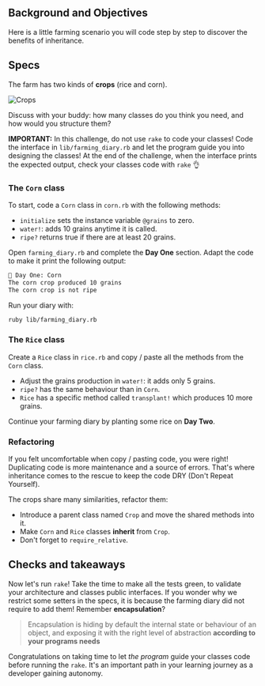 ## Background and Objectives

Here is a little farming scenario you will code step by step to discover the benefits of inheritance.


## Specs

The farm has two kinds of **crops** (rice and corn).

![Crops](https://raw.githubusercontent.com/lewagon/fullstack-images/master/ruby/farming-diary/crops.svg?sanitize=true)

Discuss with your buddy: how many classes do you think you need, and how would you structure them?

**IMPORTANT:** In this challenge, do not use `rake` to code your classes! Code the interface in `lib/farming_diary.rb` and let the program guide you into designing the classes! At the end of the challenge, when the interface prints the expected output, check your classes code with `rake` 👌


### The `Corn` class
To start, code a `Corn` class in `corn.rb` with the following methods:
- `initialize` sets the instance variable `@grains` to zero.
- `water!`: adds 10 grains anytime it is called.
- `ripe?` returns true if there are at least 20 grains.

Open `farming_diary.rb` and complete the **Day One** section.
Adapt the code to make it print the following output:

```bash
📝 Day One: Corn
The corn crop produced 10 grains
The corn crop is not ripe
```

Run your diary with:

```bash
ruby lib/farming_diary.rb
```

### The `Rice` class
Create a `Rice` class in `rice.rb` and copy / paste all the methods from the `Corn` class.
- Adjust the grains production in `water!`: it adds only 5 grains.
- `ripe?` has the same behaviour than in `Corn`.
- `Rice` has a specific method called `transplant!` which produces 10 more grains.

Continue your farming diary by planting some rice on **Day Two**.


### Refactoring
If you felt uncomfortable when copy / pasting code, you were right! Duplicating code is more maintenance and a source of errors. That's where inheritance comes to the rescue to keep the code DRY (Don't Repeat Yourself).

The crops share many similarities, refactor them:
- Introduce a parent class named `Crop` and move the shared methods into it.
- Make `Corn` and `Rice` classes **inherit** from `Crop`.
- Don't forget to `require_relative`.


## Checks and takeaways
Now let's run `rake`! Take the time to make all the tests green, to validate your architecture and classes public interfaces. If you wonder why we restrict some setters in the specs, it is because the farming diary did not require to add them! Remember **encapsulation**?


> Encapsulation is hiding by default the internal state or behaviour of an object, and exposing it with the right level of abstraction **according to your programs needs**

Congratulations on taking time to let _the program_ guide your classes code before running the `rake`. It's an important path in your learning journey as a developer gaining autonomy.

